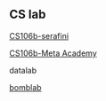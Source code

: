 
CS lab
---

[CS106b-serafini](https://web.stanford.edu/class/archive/cs/cs106b/cs106b.1172/assn/serafini.html)

[CS106b-Meta Academy](http://web.stanford.edu/class/archive/cs/cs106b/cs106b.1172//assn/metaAcademy.html)

datalab

[bomblab](http://csapp.cs.cmu.edu/3e/bomblab.pdf)
